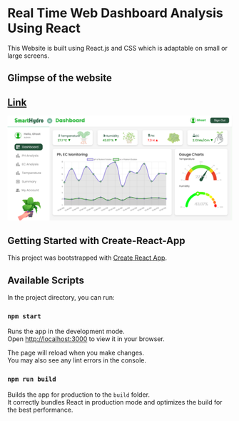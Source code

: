 # Real Time Web Dashboard Analysis Using React

This Website is built using React.js and CSS which is adaptable on small or large screens.

## Glimpse of the website
## [Link](https://tejas-portfolio-using-react.onrender.com/)

![Screenshot of Web Dashboard](frontend/src/Images/Dashboard.png?raw=true "Optional Title")

## Getting Started with Create-React-App

This project was bootstrapped with [Create React App](https://github.com/facebook/create-react-app).

## Available Scripts

In the project directory, you can run:

### `npm start`

Runs the app in the development mode.\
Open [http://localhost:3000](http://localhost:3000) to view it in your browser.

The page will reload when you make changes.\
You may also see any lint errors in the console.

### `npm run build`

Builds the app for production to the `build` folder.\
It correctly bundles React in production mode and optimizes the build for the best performance.
